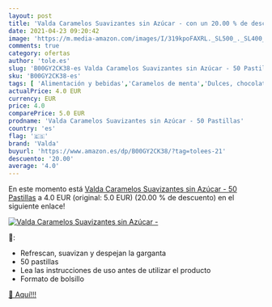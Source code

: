 ```yaml
---
layout: post
title: 'Valda Caramelos Suavizantes sin Azúcar - con un 20.00 % de descuento'
date: 2021-04-23 09:20:42
image: 'https://m.media-amazon.com/images/I/319kpoFAXRL._SL500_._SL400_.jpg'
comments: true
category: ofertas
author: 'tole.es'
slug: 'B00GY2CK38-es Valda Caramelos Suavizantes sin Azúcar - 50 Pastillas'
sku: 'B00GY2CK38-es'
tags: [ 'Alimentación y bebidas','Caramelos de menta','Dulces, chocolates y chicles','azúcar','valda', ]
actualPrice: 4.0 EUR
currency: EUR
price: 4.0
comparePrice: 5.0 EUR
prodname: 'Valda Caramelos Suavizantes sin Azúcar - 50 Pastillas'
country: 'es'
flag: '🇪🇸'
brand: 'Valda'
buyurl: 'https://www.amazon.es/dp/B00GY2CK38/?tag=tolees-21'
descuento: '20.00'
average: '4.0'
---
```


En este momento está [Valda Caramelos Suavizantes sin Azúcar - 50 Pastillas](https://www.amazon.es/dp/B00GY2CK38/?tag=tolees-21) a 4.0 EUR (original: 5.0 EUR) (20.00 %  de descuento) en el siguiente enlace!

[![Valda Caramelos Suavizantes sin Azúcar -](https://m.media-amazon.com/images/I/319kpoFAXRL._SL500_._SL400_.jpg)](https://www.amazon.es/dp/B00GY2CK38/?tag=tolees-21)

🔎:

- Refrescan, suavizan y despejan la garganta
- 50 pastillas
- Lea las instrucciones de uso antes de utilizar el producto
- Formato de bolsillo

[🛒 Aquí!!!](https://www.amazon.es/dp/B00GY2CK38/?tag=tolees-21)

